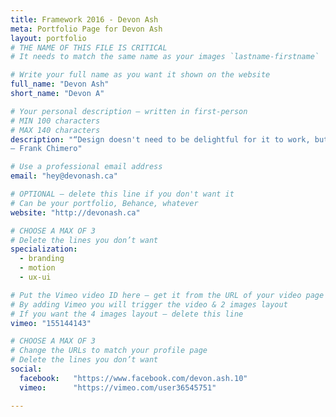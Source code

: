 ```yaml
---
title: Framework 2016 - Devon Ash
meta: Portfolio Page for Devon Ash
layout: portfolio
# THE NAME OF THIS FILE IS CRITICAL
# It needs to match the same name as your images `lastname-firstname`

# Write your full name as you want it shown on the website
full_name: "Devon Ash"
short_name: "Devon A"

# Your personal description — written in first-person
# MIN 100 characters
# MAX 140 characters
description: "“Design doesn't need to be delightful for it to work, but that's like saying food doesn't need to be tasty to keep us alive.”
― Frank Chimero"

# Use a professional email address
email: "hey@devonash.ca"

# OPTIONAL — delete this line if you don't want it
# Can be your portfolio, Behance, whatever
website: "http://devonash.ca"

# CHOOSE A MAX OF 3
# Delete the lines you don’t want
specialization:
  - branding
  - motion
  - ux-ui

# Put the Vimeo video ID here — get it from the URL of your video page
# By adding Vimeo you will trigger the video & 2 images layout
# If you want the 4 images layout — delete this line
vimeo: "155144143"

# CHOOSE A MAX OF 3
# Change the URLs to match your profile page
# Delete the lines you don’t want
social:
  facebook:   "https://www.facebook.com/devon.ash.10"
  vimeo:      "https://vimeo.com/user36545751"

---
```

